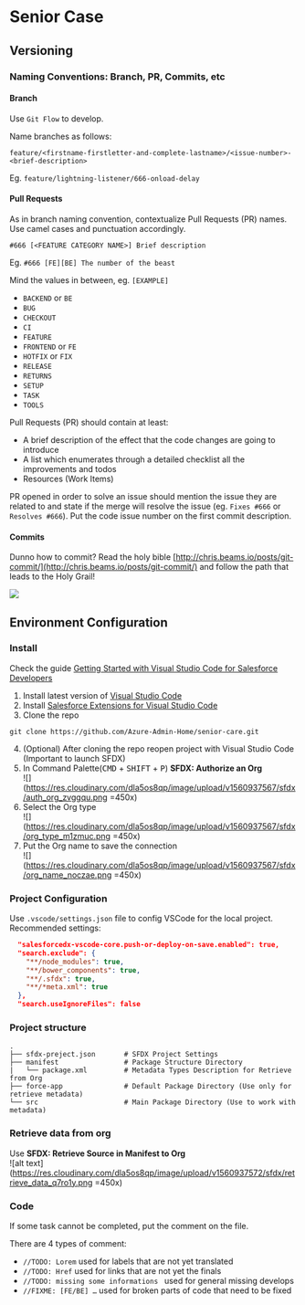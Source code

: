 # Senior Case

## Versioning

### Naming Conventions: Branch, PR, Commits, etc

#### Branch

Use `Git Flow` to develop.

Name branches as follows:

```text
feature/<firstname-firstletter-and-complete-lastname>/<issue-number>-<brief-description>
```

Eg. `feature/lightning-listener/666-onload-delay`

#### Pull Requests

As in branch naming convention, contextualize Pull Requests (PR) names. Use camel cases and punctuation accordingly.

```text
#666 [<FEATURE CATEGORY NAME>] Brief description
```

Eg. `#666 [FE][BE] The number of the beast`

Mind the values in between, eg. `[EXAMPLE]`

- `BACKEND` or `BE`
- `BUG`
- `CHECKOUT`
- `CI`
- `FEATURE`
- `FRONTEND` or `FE`
- `HOTFIX` or `FIX`
- `RELEASE`
- `RETURNS`
- `SETUP`
- `TASK`
- `TOOLS`
<!-- - `BLOG` -->
<!-- - `JOBS` -->
<!-- - `MYACCOUNT` -->
<!-- - `PDP` -->
<!-- - `SEARCH` -->

Pull Requests (PR) should contain at least:

- A brief description of the effect that the code changes are going to introduce
- A list which enumerates through a detailed checklist all the improvements and todos
- Resources (Work Items)

PR opened in order to solve an issue should mention the issue they are related to and state if the merge will resolve the issue (eg. `Fixes #666` or `Resolves #666`). Put the code issue number on the first commit description.

#### Commits

Dunno how to commit? Read the holy bible [http://chris.beams.io/posts/git-commit/](http://chris.beams.io/posts/git-commit/) and follow the path that leads to the Holy Grail!

![](https://imgs.xkcd.com/comics/git_commit_2x.png)

## Environment Configuration

### Install

Check the guide [Getting Started with Visual Studio Code for Salesforce Developers](https://forcedotcom.github.io/salesforcedx-vscode/articles/getting-started/install)

1. Install latest version of [Visual Studio Code](https://code.visualstudio.com/Download)
2. Install [Salesforce Extensions for Visual Studio Code](https://marketplace.visualstudio.com/items?itemName=salesforce.salesforcedx-vscode)
3. Clone the repo
```
git clone https://github.com/Azure-Admin-Home/senior-care.git
```
4. (Optional) After cloning the repo reopen project with Visual Studio Code (Important to launch SFDX)
5. In Command Palette(<kbd>CMD</kbd> + <kbd>SHIFT</kbd> + <kbd>P</kbd>) **SFDX: Authorize an Org**\
![](https://res.cloudinary.com/dla5os8qp/image/upload/v1560937567/sfdx/auth_org_zvggqu.png =450x)
6. Select the Org type\
![](https://res.cloudinary.com/dla5os8qp/image/upload/v1560937567/sfdx/org_type_m1zmuc.png =450x)
7. Put the Org name to save the connection\
![](https://res.cloudinary.com/dla5os8qp/image/upload/v1560937567/sfdx/org_name_noczae.png =450x)

### Project Configuration

Use `.vscode/settings.json` file to config VSCode for the local project. Recommended settings:

```json
  "salesforcedx-vscode-core.push-or-deploy-on-save.enabled": true,
  "search.exclude": {
    "**/node_modules": true,
    "**/bower_components": true,
    "**/.sfdx": true,
    "**/*meta.xml": true
  },
  "search.useIgnoreFiles": false
```

### Project structure

    .
    ├── sfdx-preject.json       # SFDX Project Settings
    ├── manifest                # Package Structure Directory
    |   └── package.xml         # Metadata Types Description for Retrieve from Org
    ├── force-app               # Default Package Directory (Use only for retrieve metadata)
    └── src                     # Main Package Directory (Use to work with metadata)

### Retrieve data from org

Use **SFDX: Retrieve Source in Manifest to Org**\
![alt text](https://res.cloudinary.com/dla5os8qp/image/upload/v1560937572/sfdx/retrieve_data_q7ro1y.png =450x)

### Code

If some task cannot be completed, put the comment on the file.

There are 4 types of comment:

- `//TODO: Lorem` used for labels that are not yet translated
- `//TODO: Href` used for links that are not yet the finals
- `//TODO: missing some informations ` used for general missing develops
- `//FIXME: [FE/BE] …` used for broken parts of code that need to be fixed